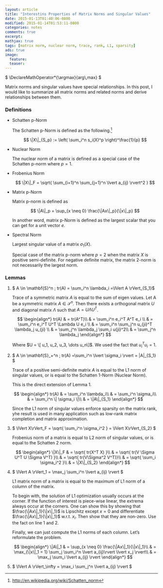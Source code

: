 ```yaml
---
layout: article
title: "Interestins Properties of Matrix Norms and Singular Values"
date: 2015-01-13T01:40:06-0800
modified: 2015-01-14T01:53:11-0800
categories: notes
comments: true
excerpt:
mathjax: true
tags: [matrix norm, nuclear norm, trace, rank, L1, sparsity]
ads: true
image:
  feature:
  teaser:
---
```


<div tyle="display:none">
  $
    \DeclareMathOperator*{\argmax}{arg\,max}
  $
</div>

Matrix norms and singular values have special relationships. In this post, I would like to summarize all matrix norms and related norms and derive relationships between them.

### Definitions
* Schatten p-Norm

    The Schatten p-Norm is defined as the following.[^2]
    
    $$
    \|X\|_{S_p} := \left( \sum_i^n s_i(X)^p \right)^\frac{1}{p}
    $$

* Nuclear Norm

    The nuclear norm of a matrix is defined as a special case of the Schatten p-norm where $p=1$.


* Frobenius Norm

    $$
    \|X\|_F = \sqrt{ \sum_{i=1}^n \sum_{j=1}^n \lvert a_{ij} \rvert^2 }
    $$

* Matrix p-Norm

    Matrix p-norm is defined as

    $$
    \|A\|_p = \sup_{x \neq 0} \frac{\|Ax\|_p}{\|x\|_p}
    $$

    In another word, matrix p-Norm is defined as the largest scalar that you can get for a unit vector $e$.

* Spectral Norm

    Largest singular value of a matrix $\sigma_1(X)$.
    
    Special case of the matrix p-norm where $p=2$ when the matrix $X$ is positive semi-definite. For negative definite matrix, the matrix 2-norm is not necessarily the largest norm.

### Lemmas

1. $ A \in \mathbf{S}^n \; tr(A) = \sum_i^n \lambda_i =\lVert A \rVert_{S_1}$

    Trace of a symmetric matrix $A$ is equal to the sum of eigen values.
    Let A be a symmetric matrix $A \in \mathcal{S}^{n}$. Then there exists a orthogonal matrix $U$ and diagonal matrix $\Lambda$ such that $A = U \Lambda U^T$. 

    $$
    \begin{align*}
    tr(A) & = tr(A^T)\\
    & = \sum_i^n e_i^T A^T e_i \\
    & = \sum_i^n e_i^T U^T \Lambda U e_i \\
    & = \sum_i^n \sum_j^n u_{ji}^T \lambda_j u_{ji} \\
    & = \sum_j^n \lambda_j \sum_i u{ji}^2\\
    & = \sum_j^n \lambda_j
    \end{align*}
    $$

    Where $U = \[ u_1, u_2, u_3, \dots u_n\]$. We used the fact that $u_i^T u_i = 1$.

2. $ A \in \mathbf{S}\_+^n \; tr(A) =\sum_i^n \lvert \sigma_i \rvert = \|A\|_{S_1} $

    Trace of a positive semi-definite matrix $A$ is equal to the L1 norm of singular values, or is equal to the Schatten 1-Norm (Nuclear Norm).

    This is the direct extension of Lemma 1.

    $$
    \begin{align*}
    tr(A) & = \sum_i^n \lambda_i\\
    & = \sum_i^n \sigma_i\\
    & = \sum_i^n \| \sigma_i \|\\
    & = \|A\|_{S_1}
    \end{align*}
    $$

    Since the L1 norm of singular values enforce sparsity on the matrix rank, yhe result is used in many application such as low-rank matrix completion and matrix approximation.

3. $ \lVert X\rVert_F = \sqrt{ \sum_i^n \sigma_i^2 } = \lVert X\rVert_{S_2} $

    Frobenius norm of a matrix is equal to L2 norm of singular values, or is equal to the Schatten 2 norm.

    $$
    \begin{align*}
    \|X\|_F & = \sqrt{ tr(X^T X) }\\
    & = \sqrt{ tr(V \Sigma U^T U \Sigma V^T) }\\
    & = \sqrt{ tr(V\Sigma^2 V^T)}\\
    & = \sqrt{ \sum_i \sigma_i^2 }\\
    & = \|X\|_{S_2}
    \end{align*}
    $$

4. $ \lVert A \rVert_1 = \max_j \sum_i^n \lvert a_{ij} \rvert $

    L1 matrix norm of a matrix is equal to the maximum of L1 norm of a column of the matrix.

    To begin with, the solution of L1 optimization usually occurs at the corner. If the function of interest is piece-wise linear, the extrema always occur at the corners. One can show this by showing that $\frac{\|Ax\|_1}{\|x\|_1}$ is Lipschitz except $x = 0$ and differentiate $\frac{\|Ax\|_1}{\|x\|_1}$ w.r.t. $x_i$. Then show that they are non-zero. Use the fact on line 1 and 2.

    Finally, we can just compute the L1 norms of each column. Let’s reformulate the problem.

    $$
    \begin{align*}
    \|A\|_1 & = \sup_{x \neq 0} \frac{\|Ax\|_1}{\|x\|_1}\\
    & = \max_{\|x\|_1 = 1} \sum_j \sum_i^n \lvert a_{ij}\rvert \lvert x_j \rvert\\
    & = \max_j \sum_i \lvert a_{ij} \rvert
    \end{align*}
    $$



5. $ \lVert A \rVert\_\infty = \max_i \sum_j^n \lvert a_{ij} \rvert $

    
[^1]: B. Recht, M. Fazel, P. A. Parrillo, *Guaranteed Minimum-Rank Solutions of Linear Matrix Equations via Nuclear Norm Minimization*, SIAM Review, Volume 52, Issue 3, pp. 471-501 (2010)
[^2]: http://en.wikipedia.org/wiki/Schatten_norm

